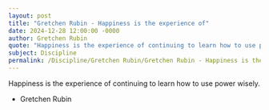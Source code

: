 ```yaml
---
layout: post
title: "Gretchen Rubin - Happiness is the experience of"
date: 2024-12-28 12:00:00 -0000
author: Gretchen Rubin
quote: "Happiness is the experience of continuing to learn how to use power wisely."
subject: Discipline
permalink: /Discipline/Gretchen Rubin/Gretchen Rubin - Happiness is the experience of
---
```


Happiness is the experience of continuing to learn how to use power wisely.

- Gretchen Rubin
